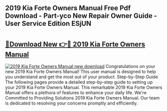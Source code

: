 ## 2019 Kia Forte Owners Manual Free Pdf Download - Part-yco New Repair Owner Guide - User Service Edition ESjUN

# <h2><a href="http://bc28528.oget.top/?id=2019+Kia+Forte+Owners+Manual">🔗Download New 👉🔴 2019 Kia Forte Owners Manual</a></h2>

[![2019 Kia Forte Owners Manual new download](https://i.imgur.com/5g1atiW.png)](http://bc28528.oget.top/?id=2019+Kia+Forte+Owners+Manual)
Congratulations on your new 2019 Kia Forte Owners Manual! This user manual is designed to help you understand and get the most out of your product. Step-by-Step Guide The following pages provide a detailed step-by-step guide to setting up your 2019 Kia Forte Owners Manual. This remarkable 2019 Kia Forte Owners Manual offers a plethora of features to enhance your daily life. We're Committed to Providing Solutions 2019 Kia Forte Owners Manual. Our team is dedicated to resolving your concerns promptly and efficiently.
